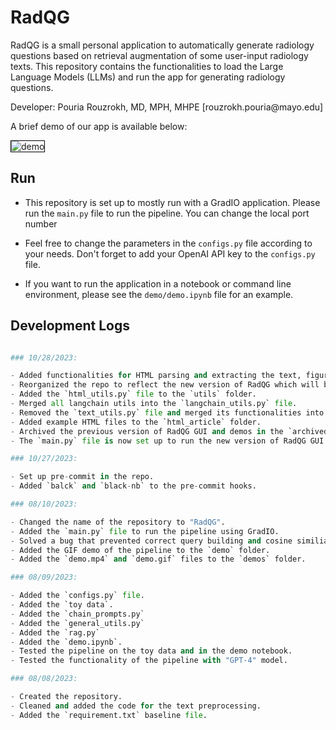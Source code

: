 # RadQG
RadQG is a small personal application to automatically generate radiology questions based
on retrieval augmentation of some user-input radiology texts. 
This repository contains the functionalities to load the Large Language Models (LLMs) 
and run the app for generating radiology questions. 

<p> Developer: Pouria Rouzrokh, MD, MPH, MHPE [rouzrokh.pouria@mayo.edu]

A brief demo of our app is available below:

<img src="demos/demo.gif" alt="demo" style="border: 1px solid black;">

## Run

- This repository is set up to mostly run with a GradIO application. Please run the 
`main.py` file to run the pipeline. You can change the local port number

- Feel free to change the parameters in the `configs.py` file according to your needs.
Don't forget to add your OpenAI API key to the `configs.py` file.

- If you want to run the application in a notebook or command line environment, please
see the `demo/demo.ipynb` file for an example.

## Development Logs

```python

### 10/28/2023:

- Added functionalities for HTML parsing and extracting the text, figures, and figure captions from the HTML files.
- Reorganized the repo to reflect the new version of RadQG which will be based on Q/A from RadioGraphics figures.
- Added the `html_utils.py` file to the `utils` folder.
- Merged all langchain utils into the `langchain_utils.py` file.
- Removed the `text_utils.py` file and merged its functionalities into the `general_utils.py` file.
- Added example HTML files to the `html_article` folder.
- Archived the previous version of RadQG GUI and demos in the `archived` folder.
- The `main.py` file is now set up to run the new version of RadQG GUI application.

### 10/27/2023:

- Set up pre-commit in the repo.
- Added `balck` and `black-nb` to the pre-commit hooks.

### 08/10/2023:

- Changed the name of the repository to "RadQG".
- Added the `main.py` file to run the pipeline using GradIO.
- Solved a bug that prevented correct query building and cosine similiarity calculation.
- Added the GIF demo of the pipeline to the `demo` folder.
- Added the `demo.mp4` and `demo.gif` files to the `demos` folder.

### 08/09/2023:

- Added the `configs.py` file.
- Added the `toy data`.
- Added the `chain_prompts.py`
- Added the `general_utils.py`
- Added the `rag.py`
- Added the `demo.ipynb`.
- Tested the pipeline on the toy data and in the demo notebook.
- Tested the functionality of the pipeline with "GPT-4" model.

### 08/08/2023:

- Created the repository.
- Cleaned and added the code for the text preprocessing.
- Added the `requirement.txt` baseline file. 